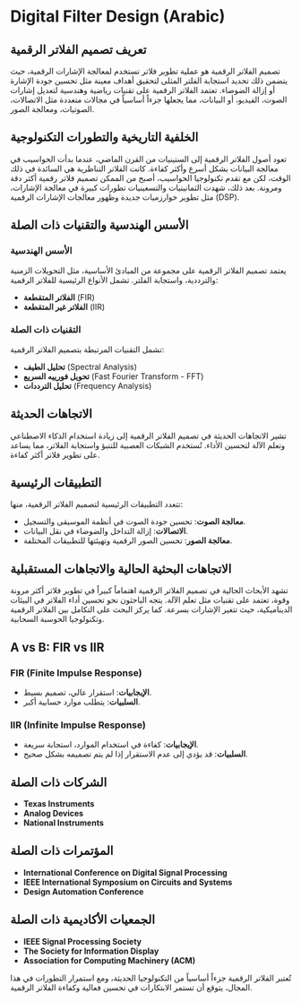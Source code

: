 # Digital Filter Design (Arabic)

## تعريف تصميم الفلاتر الرقمية
تصميم الفلاتر الرقمية هو عملية تطوير فلاتر تستخدم لمعالجة الإشارات الرقمية، حيث يتضمن ذلك تحديد استجابة الفلتر المثلى لتحقيق أهداف معينة مثل تحسين جودة الإشارة أو إزالة الضوضاء. تعتمد الفلاتر الرقمية على تقنيات رياضية وهندسية لتعديل إشارات الصوت، الفيديو، أو البيانات، مما يجعلها جزءاً أساسياً في مجالات متعددة مثل الاتصالات، الصوتيات، ومعالجة الصور.

## الخلفية التاريخية والتطورات التكنولوجية
تعود أصول الفلاتر الرقمية إلى الستينيات من القرن الماضي، عندما بدأت الحواسيب في معالجة البيانات بشكل أسرع وأكثر كفاءة. كانت الفلاتر التناظرية هي السائدة في ذلك الوقت، لكن مع تقدم تكنولوجيا الحواسيب، أصبح من الممكن تصميم فلاتر رقمية أكثر دقة ومرونة. بعد ذلك، شهدت الثمانينيات والتسعينيات تطورات كبيرة في معالجة الإشارات، مثل تطوير خوارزميات جديدة وظهور معالجات الإشارات الرقمية (DSP). 

## الأسس الهندسية والتقنيات ذات الصلة
### الأسس الهندسية
يعتمد تصميم الفلاتر الرقمية على مجموعة من المبادئ الأساسية، مثل التحويلات الزمنية والترددية، واستجابة الفلتر. تشمل الأنواع الرئيسية للفلاتر الرقمية:
- **الفلاتر المتقطعة** (FIR)
- **الفلاتر غير المتقطعة** (IIR)

### التقنيات ذات الصلة
تشمل التقنيات المرتبطة بتصميم الفلاتر الرقمية:
- **تحليل الطيف** (Spectral Analysis)
- **تحويل فورييه السريع** (Fast Fourier Transform - FFT)
- **تحليل الترددات** (Frequency Analysis)

## الاتجاهات الحديثة
تشير الاتجاهات الحديثة في تصميم الفلاتر الرقمية إلى زيادة استخدام الذكاء الاصطناعي وتعلم الآلة لتحسين الأداء. تُستخدم الشبكات العصبية للتنبؤ واستجابة الفلاتر، مما يساعد على تطوير فلاتر أكثر كفاءة. 

## التطبيقات الرئيسية
تتعدد التطبيقات الرئيسية لتصميم الفلاتر الرقمية، منها:
- **معالجة الصوت**: تحسين جودة الصوت في أنظمة الموسيقى والتسجيل.
- **الاتصالات**: إزالة التداخل والضوضاء في نقل البيانات.
- **معالجة الصور**: تحسين الصور الرقمية وتهيئتها للتطبيقات المختلفة.

## الاتجاهات البحثية الحالية والاتجاهات المستقبلية
تشهد الأبحاث الحالية في تصميم الفلاتر الرقمية اهتماماً كبيراً في تطوير فلاتر أكثر مرونة وقوة، تعتمد على تقنيات مثل تعلم الآلة. يتجه الباحثون نحو تحسين أداء الفلاتر في البيئات الديناميكية، حيث تتغير الإشارات بسرعة. كما يركز البحث على التكامل بين الفلاتر الرقمية وتكنولوجيا الحوسبة السحابية.

## A vs B: FIR vs IIR
### FIR (Finite Impulse Response)
- **الإيجابيات**: استقرار عالي، تصميم بسيط.
- **السلبيات**: يتطلب موارد حسابية أكبر.

### IIR (Infinite Impulse Response)
- **الإيجابيات**: كفاءة في استخدام الموارد، استجابة سريعة.
- **السلبيات**: قد يؤدي إلى عدم الاستقرار إذا لم يتم تصميمه بشكل صحيح.

## الشركات ذات الصلة
- **Texas Instruments**
- **Analog Devices**
- **National Instruments**

## المؤتمرات ذات الصلة
- **International Conference on Digital Signal Processing**
- **IEEE International Symposium on Circuits and Systems**
- **Design Automation Conference**

## الجمعيات الأكاديمية ذات الصلة
- **IEEE Signal Processing Society**
- **The Society for Information Display**
- **Association for Computing Machinery (ACM)**

تُعتبر الفلاتر الرقمية جزءاً أساسياً من التكنولوجيا الحديثة، ومع استمرار التطورات في هذا المجال، يتوقع أن تستمر الابتكارات في تحسين فعالية وكفاءة الفلاتر الرقمية.
